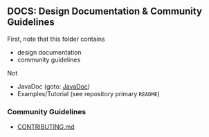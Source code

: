 ## DOCS: Design Documentation & Community Guidelines

First, note that this folder contains
- design documentation
- community guidelines

Not
- JavaDoc (goto: [JavaDoc](https://vulkan4j.doki7.club/))
- Examples/Tutorial (see repository primary `README`)

### Community Guidelines

- [CONTRIBUTING.md](./CONTRIBUTING.md)
